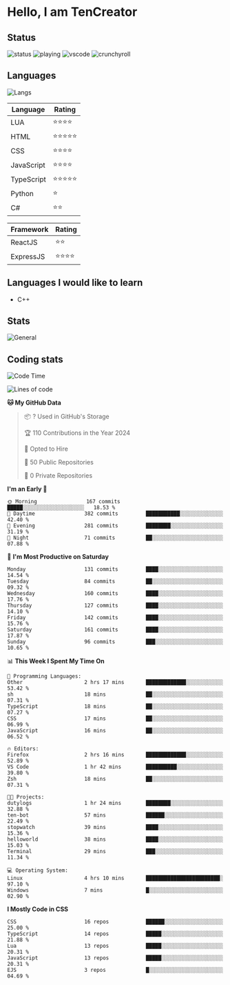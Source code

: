 # Hello, I am TenCreator

## Status
![status](https://api.statusbadges.me/badge/status/518334475038359555?simple=true&style=for-the-badge)
![playing](https://api.statusbadges.me/badge/playing/518334475038359555?style=for-the-badge)
![vscode](https://api.statusbadges.me/badge/vscode/518334475038359555?style=for-the-badge)
![crunchyroll](https://api.statusbadges.me/badge/crunchyroll/518334475038359555?style=for-the-badge)

## Languages
![Langs](https://github-readme-stats.vercel.app/api/top-langs/?username=tencreator&layout=compact&theme=radical)


|Language|Rating|
|--------|------|
|LUA|⭐️⭐️⭐️⭐️|
|HTML|⭐️⭐️⭐️⭐️⭐️|
|CSS|⭐️⭐️⭐️⭐️|
|JavaScript|⭐️⭐️⭐️⭐️|
|TypeScript|⭐️⭐️⭐️⭐️⭐️|
|Python|⭐️|
|C#|⭐️⭐️ |

|Framework|Rating|
|--------|------|
|ReactJS|⭐️⭐️|
|ExpressJS|⭐️⭐️⭐️⭐️|

## Languages I would like to learn
- C++

## Stats
![General](https://github-readme-stats.vercel.app/api?username=tencreator&show_icons=true&theme=radical)

## Coding stats
<!--START_SECTION:waka-->
![Code Time](http://img.shields.io/badge/Code%20Time-163%20hrs%2029%20mins-blue)

![Lines of code](https://img.shields.io/badge/From%20Hello%20World%20I%27ve%20Written-481.5%20thousand%20lines%20of%20code-blue)

**🐱 My GitHub Data** 

> 📦 ? Used in GitHub's Storage 
 > 
> 🏆 110 Contributions in the Year 2024
 > 
> 💼 Opted to Hire
 > 
> 📜 50 Public Repositories 
 > 
> 🔑 0 Private Repositories 
 > 
**I'm an Early 🐤** 

```text
🌞 Morning                167 commits         █████░░░░░░░░░░░░░░░░░░░░   18.53 % 
🌆 Daytime                382 commits         ███████████░░░░░░░░░░░░░░   42.40 % 
🌃 Evening                281 commits         ████████░░░░░░░░░░░░░░░░░   31.19 % 
🌙 Night                  71 commits          ██░░░░░░░░░░░░░░░░░░░░░░░   07.88 % 
```
📅 **I'm Most Productive on Saturday** 

```text
Monday                   131 commits         ████░░░░░░░░░░░░░░░░░░░░░   14.54 % 
Tuesday                  84 commits          ██░░░░░░░░░░░░░░░░░░░░░░░   09.32 % 
Wednesday                160 commits         ████░░░░░░░░░░░░░░░░░░░░░   17.76 % 
Thursday                 127 commits         ████░░░░░░░░░░░░░░░░░░░░░   14.10 % 
Friday                   142 commits         ████░░░░░░░░░░░░░░░░░░░░░   15.76 % 
Saturday                 161 commits         ████░░░░░░░░░░░░░░░░░░░░░   17.87 % 
Sunday                   96 commits          ███░░░░░░░░░░░░░░░░░░░░░░   10.65 % 
```


📊 **This Week I Spent My Time On** 

```text
💬 Programming Languages: 
Other                    2 hrs 17 mins       █████████████░░░░░░░░░░░░   53.42 % 
sh                       18 mins             ██░░░░░░░░░░░░░░░░░░░░░░░   07.31 % 
TypeScript               18 mins             ██░░░░░░░░░░░░░░░░░░░░░░░   07.27 % 
CSS                      17 mins             ██░░░░░░░░░░░░░░░░░░░░░░░   06.99 % 
JavaScript               16 mins             ██░░░░░░░░░░░░░░░░░░░░░░░   06.52 % 

🔥 Editors: 
Firefox                  2 hrs 16 mins       █████████████░░░░░░░░░░░░   52.89 % 
VS Code                  1 hr 42 mins        ██████████░░░░░░░░░░░░░░░   39.80 % 
Zsh                      18 mins             ██░░░░░░░░░░░░░░░░░░░░░░░   07.31 % 

🐱‍💻 Projects: 
dutylogs                 1 hr 24 mins        ████████░░░░░░░░░░░░░░░░░   32.88 % 
ten-bot                  57 mins             ██████░░░░░░░░░░░░░░░░░░░   22.49 % 
stopwatch                39 mins             ████░░░░░░░░░░░░░░░░░░░░░   15.36 % 
helloworld               38 mins             ████░░░░░░░░░░░░░░░░░░░░░   15.03 % 
Terminal                 29 mins             ███░░░░░░░░░░░░░░░░░░░░░░   11.34 % 

💻 Operating System: 
Linux                    4 hrs 10 mins       ████████████████████████░   97.10 % 
Windows                  7 mins              █░░░░░░░░░░░░░░░░░░░░░░░░   02.90 % 
```

**I Mostly Code in CSS** 

```text
CSS                      16 repos            ██████░░░░░░░░░░░░░░░░░░░   25.00 % 
TypeScript               14 repos            █████░░░░░░░░░░░░░░░░░░░░   21.88 % 
Lua                      13 repos            █████░░░░░░░░░░░░░░░░░░░░   20.31 % 
JavaScript               13 repos            █████░░░░░░░░░░░░░░░░░░░░   20.31 % 
EJS                      3 repos             █░░░░░░░░░░░░░░░░░░░░░░░░   04.69 % 
```




<!--END_SECTION:waka-->
